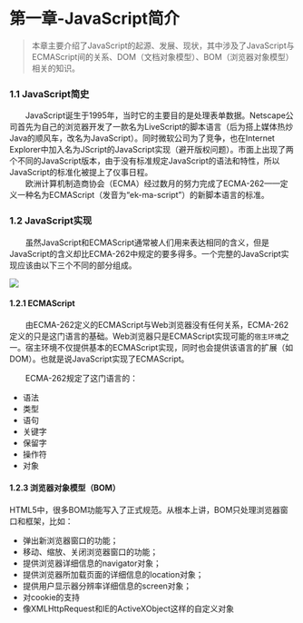 # 第一章-JavaScript简介
>本章主要介绍了JavaScript的起源、发展、现状，其中涉及了JavaScript与ECMAScript间的关系、DOM（文档对象模型）、BOM（浏览器对象模型）相关的知识。
### 1.1 JavaScript简史
　　JavaScript诞生于1995年，当时它的主要目的是处理表单数据。Netscape公司首先为自己的浏览器开发了一款名为LiveScript的脚本语言（后为搭上媒体热炒Java的顺风车，改名为JavaScript）。同时微软公司为了竞争，也在Internet Explorer中加入名为JScript的JavaScript实现（避开版权问题）。市面上出现了两个不同的JavaScript版本，由于没有标准规定JavaScript的语法和特性，所以JavaScript的标准化被提上了仪事日程。  
　　欧洲计算机制造商协会（ECMA）经过数月的努力完成了ECMA-262——定义一种名为ECMAScript（发音为“ek-ma-script”）的新脚本语言的标准。
### 1.2 JavaScript实现
　　虽然JavaScript和ECMAScript通常被人们用来表达相同的含义，但是JavaScript的含义却比ECMA-262中规定的要多得多。一个完整的JavaScript实现应该由以下三个不同的部分组成。
  <div style="align:center;width:100%"><img src="https://timgsa.baidu.com/timg?image&quality=80&size=b9999_10000&sec=1549607563801&di=0f5b05c1c5b1bac7ef5b50d4431b55e8&imgtype=0&src=http%3A%2F%2Fimage.bubuko.com%2Finfo%2F201901%2F20190121215922722425.png"/></div>
  
#### 1.2.1 ECMAScript  
　　由ECMA-262定义的ECMAScript与Web浏览器没有任何关系，ECMA-262定义的只是这门语言的基础。Web浏览器只是ECMAScript实现可能的`宿主环境`之一。宿主环境不仅提供基本的ECMAScript实现，同时也会提供该语言的扩展（如DOM）。也就是说JavaScript实现了ECMAScript。
  
　　ECMA-262规定了这门语言的：
  * 语法
  * 类型
  * 语句
  * 关键字
  * 保留字
  * 操作符
  * 对象
  
#### 1.2.3 浏览器对象模型（BOM）  
  HTML5中，很多BOM功能写入了正式规范。从根本上讲，BOM只处理浏览器窗口和框架，比如：
  * 弹出新浏览器窗口的功能；
  * 移动、缩放、关闭浏览器窗口的功能；
  * 提供浏览器详细信息的navigator对象；
  * 提供浏览器所加载页面的详细信息的location对象；
  * 提供用户显示器分辨率详细信息的screen对象；
  * 对cookie的支持
  * 像XMLHttpRequest和IE的ActiveXObject这样的自定义对象
